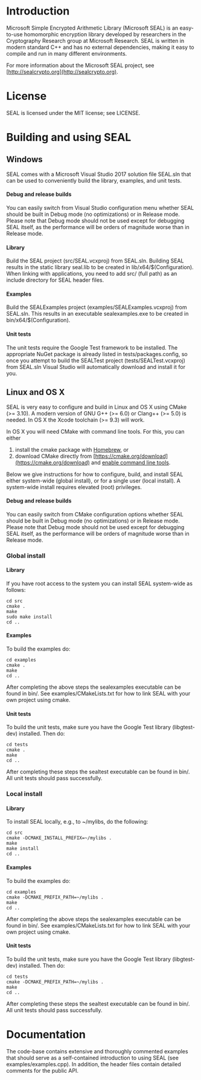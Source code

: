 # Introduction

Microsoft Simple Encrypted Arithmetic Library (Microsoft SEAL) is an easy-to-use 
homomorphic encryption library developed by researchers in the Cryptography 
Research group at Microsoft Research. SEAL is written in modern standard C++ and 
has no external dependencies, making it easy to compile and run in many different 
environments.

For more information about the Microsoft SEAL project, see [http://sealcrypto.org](http://sealcrypto.org).

# License

SEAL is licensed under the MIT license; see LICENSE.

# Building and using SEAL 

## Windows

SEAL comes with a Microsoft Visual Studio 2017 solution file SEAL.sln that can be
used to conveniently build the library, examples, and unit tests.

#### Debug and release builds

You can easily switch from Visual Studio configuration menu whether SEAL should be
built in Debug mode (no optimizations) or in Release mode. Please note that Debug
mode should not be used except for debugging SEAL itself, as the performance will be 
orders of magnitude worse than in Release mode.

#### Library

Build the SEAL project (src/SEAL.vcxproj) from SEAL.sln. Building SEAL results
in the static library seal.lib to be created in lib/x64/$(Configuration). When
linking with applications, you need to add src/ (full path) as an include directory
for SEAL header files.

#### Examples

Build the SEALExamples project (examples/SEALExamples.vcxproj) from SEAL.sln.
This results in an executable sealexamples.exe to be created in bin/x64/$(Configuration).

#### Unit tests

The unit tests require the Google Test framework to be installed. The appropriate 
NuGet package is already listed in tests/packages.config, so once you attempt to build 
the SEALTest project (tests/SEALTest.vcxproj) from SEAL.sln Visual Studio will 
automatically download and install it for you.

## Linux and OS X

SEAL is very easy to configure and build in Linux and OS X using CMake (>= 3.10). 
A modern version of GNU G++ (>= 6.0) or Clang++ (>= 5.0) is needed. In OS X the 
Xcode toolchain (>= 9.3) will work.

In OS X you will need CMake with command line tools. For this, you can either 
1. install the cmake package with [Homebrew](https://brew.sh), or
2. download CMake directly from [https://cmake.org/download](https://cmake.org/download) and [enable command line tools](https://stackoverflow.com/questions/30668601/installing-cmake-command-line-tools-on-a-mac).

Below we give instructions for how to configure, build, and install SEAL either 
system-wide (global install), or for a single user (local install). A system-wide
install requires elevated (root) privileges.

#### Debug and release builds

You can easily switch from CMake configuration options whether SEAL should be built in 
Debug mode (no optimizations) or in Release mode. Please note that Debug mode should not 
be used except for debugging SEAL itself, as the performance will be orders of magnitude 
worse than in Release mode.

### Global install

#### Library

If you have root access to the system you can install SEAL system-wide as follows:
````
cd src
cmake .
make
sudo make install
cd ..
````
#### Examples

To build the examples do:
````
cd examples
cmake .
make
cd ..
````

After completing the above steps the sealexamples executable can be found in bin/. 
See examples/CMakeLists.txt for how to link SEAL with your own project using cmake.

#### Unit tests

To build the unit tests, make sure you have the Google Test library (libgtest-dev)
installed. Then do: 
````
cd tests
cmake .
make
cd ..
````

After completing these steps the sealtest executable can be found in bin/. All unit 
tests should pass successfully.

### Local install

#### Library

To install SEAL locally, e.g., to ~/mylibs, do the following:
````
cd src
cmake -DCMAKE_INSTALL_PREFIX=~/mylibs .
make
make install
cd ..
````

#### Examples 

To build the examples do:
````
cd examples
cmake -DCMAKE_PREFIX_PATH=~/mylibs .
make
cd ..
````

After completing the above steps the sealexamples executable can be found in bin/. 
See examples/CMakeLists.txt for how to link SEAL with your own project using cmake.

#### Unit tests

To build the unit tests, make sure you have the Google Test library (libgtest-dev)
installed. Then do:
````
cd tests
cmake -DCMAKE_PREFIX_PATH=~/mylibs .
make
cd ..
````

After completing these steps the sealtest executable can be found in bin/. All unit 
tests should pass successfully.

# Documentation

The code-base contains extensive and thoroughly commented examples that should 
serve as a self-contained introduction to using SEAL (see examples/examples.cpp). In 
addition, the header files contain detailed comments for the public API.
